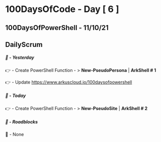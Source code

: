 # 100DaysOfCode - Day [ 6 ]     
## 100DaysOfPowerShell - 11/10/21          
## DailyScrum                   


##### :checkered_flag: _-_ Yesterday

:point_right: _-_ Create PowerShell Function - > **New-PseudoPersona** | **ArkShell # 1**

:point_right: _-_ Update https://www.arkuscloud.io/100daysofpowershell

##### :checkered_flag: _-_ Today

:point_right: _-_ Create PowerShell Function - > **New-PseudoSite** | **ArkShell # 2**

##### :construction: _-_ Roadblocks

:construction_worker: _-_ None